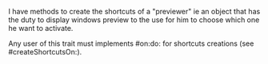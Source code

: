 I have methods to create the shortcuts of a "previewer" ie an object that has the duty to display windows preview to the use for him to choose which one he want to activate.

Any user of this trait must implements #on:do: for shortcuts creations (see  #createShortcutsOn:).
